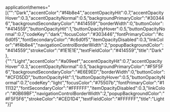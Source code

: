 application\themes="[{\"\":\"Dark\",\"accentColor\":\"#f4b8e4\",\"accentOpacityHit\":0.7,\"accentOpacityHover\":0.3,\"accentOpacityNormal\":0.5,\"backgroundPrimaryColor\":\"#303446\",\"backgroundSecondaryColor\":\"#414559\",\"borderWidth\":0,\"buttonColor\":\"#414559\",\"buttonOpacityHit\":1,\"buttonOpacityHover\":0.5,\"buttonOpacityNormal\":0.7,\"codeKey\":\"dark\",\"focusColor\":\"#303446\",\"fontPrimaryColor\":\"#c6d0f5\",\"fontSecondaryColor\":\"#c6d0f5\",\"itemOpacityDisabled\":0.3,\"linkColor\":\"#f4b8e4\",\"navigationControlBorderWidth\":2,\"popupBackgroundColor\":\"#414559\",\"strokeColor\":\"#1E1E1E\",\"textFieldColor\":\"#414559\",\"title\":\"Dark\"},{\"\":\"Light\",\"accentColor\":\"#a09eef\",\"accentOpacityHit\":0.7,\"accentOpacityHover\":0.3,\"accentOpacityNormal\":0.5,\"backgroundPrimaryColor\":\"#F5F5F6\",\"backgroundSecondaryColor\":\"#E6E9ED\",\"borderWidth\":0,\"buttonColor\":\"#CFD5DD\",\"buttonOpacityHit\":1,\"buttonOpacityHover\":0.5,\"buttonOpacityNormal\":0.7,\"codeKey\":\"light\",\"focusColor\":\"#75507b\",\"fontPrimaryColor\":\"#111132\",\"fontSecondaryColor\":\"#FFFFFF\",\"itemOpacityDisabled\":0.3,\"linkColor\":\"#0B69BF\",\"navigationControlBorderWidth\":2,\"popupBackgroundColor\":\"#F5F5F6\",\"strokeColor\":\"#CED1D4\",\"textFieldColor\":\"#FFFFFF\",\"title\":\"Light\"}]"